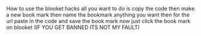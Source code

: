 How to use the blooket hacks all you want to do is copy the code then make a new book mark then name the bookmark anything you want then for the url paste in the code and save the book mark now just click the book mark on blooket (IF YOU GET BANNED ITS NOT MY FAULT) 
